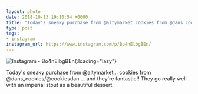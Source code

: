 ```yaml
---
layout: photo
date: 2018-10-13 19:10:54 +0000
title: "Today's sneaky purchase from @altymarket cookies from @dans_cookies/@cookiesdan…"
type: post
tags:
- instagram
instagram_url: https://www.instagram.com/p/Bo4nElbgBEn/
---
```


![Instagram - Bo4nElbgBEn](https://colinseymour.co.uk/img/Bo4nElbgBEn.jpg){:loading="lazy"}

Today's sneaky purchase from @altymarket... cookies from @dans_cookies/@cookiesdan ... and they're fantastic!! They go really well with an imperial stout as a beautiful dessert.
